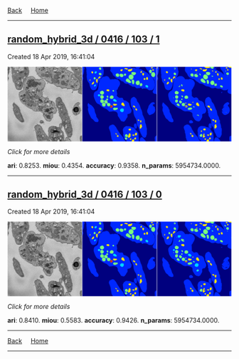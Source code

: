 
[Back](..)&nbsp;&nbsp;&nbsp;&nbsp;&nbsp;[Home](https://leapmanlab.github.io/snapshots)

---

<div class="summary"><a href="1"><h2>random_hybrid_3d / 0416 / 103 / 1</h2></a><p>Created 18 Apr 2019, 16:41:04
</p><a href="1"><img src="1/media/summary.png" align="center"></a><p>
<i>Click for more details</i>
</p></div>

**ari**: 0.8253. **miou**: 0.4354. **accuracy**: 0.9358. **n_params**: 5954734.0000. 

---

<div class="summary"><a href="0"><h2>random_hybrid_3d / 0416 / 103 / 0</h2></a><p>Created 18 Apr 2019, 16:41:04
</p><a href="0"><img src="0/media/summary.png" align="center"></a><p>
<i>Click for more details</i>
</p></div>

**ari**: 0.8410. **miou**: 0.5583. **accuracy**: 0.9426. **n_params**: 5954734.0000. 

---

[Back](..)&nbsp;&nbsp;&nbsp;&nbsp;&nbsp;[Home](https://leapmanlab.github.io/snapshots)

---